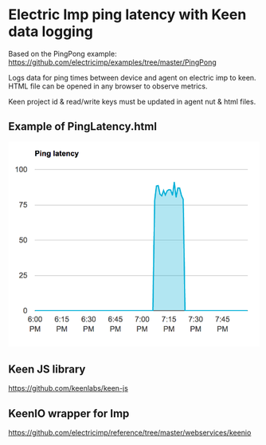 Electric Imp ping latency with Keen data logging
====================

Based on the PingPong example:
https://github.com/electricimp/examples/tree/master/PingPong

Logs data for ping times between device and agent on electric imp to keen. HTML file can be opened in any browser to observe metrics.

Keen project id & read/write keys must be updated in agent nut & html files.

## Example of PingLatency.html 
![Latency chart](https://raw.githubusercontent.com/jasonh-n-austin/imp-pinglatency-analysis/master/PingLatency.png)

## Keen JS library
https://github.com/keenlabs/keen-js

## KeenIO wrapper for Imp
https://github.com/electricimp/reference/tree/master/webservices/keenio

